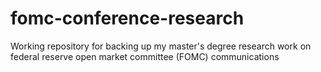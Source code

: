 # fomc-conference-research
Working repository for backing up my master's degree research work on federal reserve open market committee (FOMC) communications
